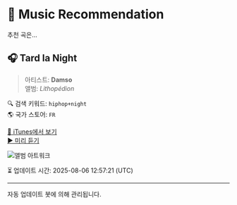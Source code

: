 
# 🎵 Music Recommendation

추천 곡은...

## 🎧 Tard la Night  
> 아티스트: **Damso**  
> 앨범: _Lithopédion_  

🔍 검색 키워드: `hiphop+night`  
🌎 국가 스토어: `FR`

[🔗 iTunes에서 보기](https://music.apple.com/fr/album/tard-la-night/1390522252?i=1390522481&uo=4)  
[▶️ 미리 듣기](https://audio-ssl.itunes.apple.com/itunes-assets/AudioPreview122/v4/60/95/d4/6095d4b8-f54b-66bb-2a84-3feff59b8434/mzaf_13190427582156629344.plus.aac.p.m4a)

![앨범 아트워크](https://is1-ssl.mzstatic.com/image/thumb/Music112/v4/03/c3/3a/03c33a01-4043-9dc7-0937-c4296d1bb70b/18UMGIM26877.rgb.jpg/100x100bb.jpg)

⏳ 업데이트 시간: 2025-08-06 12:57:21 (UTC)

---
자동 업데이트 봇에 의해 관리됩니다.
